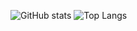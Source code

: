 
![GitHub stats](https://github-readme-stats.vercel.app/api?username=rbukket9&theme=dark&show_icons=true)
![Top Langs](https://github-readme-stats.vercel.app/api/top-langs/?username=rbukket9&theme=dark&show_icons=true)


<!--
**rbukket9/rbukket9** is a ✨ _special_ ✨ repository because its `README.md` (this file) appears on your GitHub profile.

Here are some ideas to get you started:

- 🔭 I’m currently working on ...
- 🌱 I’m currently learning ...
- 👯 I’m looking to collaborate on ...
- 🤔 I’m looking for help with ...
- 💬 Ask me about ...
- 📫 How to reach me: ...
- 😄 Pronouns: ...
- ⚡ Fun fact: ...
-->
